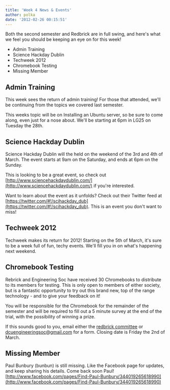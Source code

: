 ```yaml
---
title: 'Week 4 News & Events'
author: polka
date: '2012-02-26 00:15:51'
---
```

Both the second semester and Redbrick are in full swing, and here's what we feel you should be keeping an eye on for this week!

*   Admin Training
*   Science Hackday Dublin
*   Techweek 2012
*   Chromebook Testing
*   Missing Member

## Admin Training

This week sees the return of admin training! For those that attended, we'll be continuing from the topics we covered last semester.

This weeks topic will be on Installing an Ubuntu server, so be sure to come along, even just for a nose about. We'll be starting at 6pm in LG25 on Tuesday the 28th.

## Science Hackday Dublin

Science Hackday Dublin will the held on the weekend of the 3rd and 4th of March. The event starts at 9am on the Saturday, and ends at 6pm on the Sunday.

This is looking to be a great event, so check out [http://www.sciencehackdaydublin.com/](http://www.sciencehackdaydublin.com/) if you're interested.

Want to learn about the event as it unfolds? Check out their Twitter feed at [https://twitter.com/#!/scihackday_dub](https://twitter.com/#!/scihackday_dub). This is an event you don't want to miss!

## Techweek 2012

Techweek makes its return for 2012! Starting on the 5th of March, it's sure to be a week full of fun, techy events. We'll fill you in on what's happening next weekend.

## Chromebook Testing

Rebrick and Engineering Soc have received 30 Chromebooks to distribute to its members for testing. This is only open to members of either society, but is a fantastic opportunity to try out this brand new, top of the range technology - and to give your feedback on it!

You will be responsible for the Chromebook for the remainder of the semester and will be required to fill out a 5 minute survey at the end of the trial, with the possibility of winning a prize.

If this sounds good to you, email either the [redbrick committee](/about/contact/committee) or dcuengineeringsoc@gmail.com for a form. Closing date is Friday the 2nd of March.

## Missing Member

Paul Bunbury (bunbun) is still missing. Like the Facebook page for updates, and keep sharing his details. Come back soon Paul! [http://www.facebook.com/pages/Find-Paul-Bunbury/344019265618990](http://www.facebook.com/pages/Find-Paul-Bunbury/344019265618990)